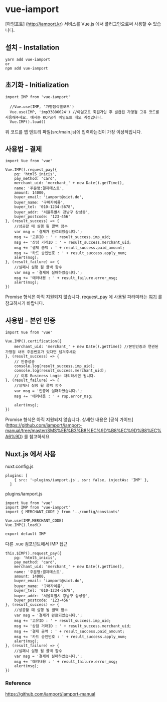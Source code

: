 # vue-iamport
[아임포트] (http://iamport.kr) 서비스를 Vue.js 에서 플러그인으로써 사용할 수 있습니다.

## 설치 - Installation
```
yarn add vue-iamport
or
npm add vue-iamport
```

## 초기화 - Initialization
```
import IMP from 'vue-iamport'

  //Vue.use(IMP, '가맹점식별코드')
  Vue.use(IMP, 'imp33886024') //아임포트 회원가입 후 발급된 가맹점 고유 코드를 사용해주세요. 예시는 KCP공식 아임포트 데모 계정입니다.
  Vue.IMP().load()
```
위 코드를 앱 엔트리 파일(src/main.js)에 입력하는것이 가장 이상적입니다.

## 사용법 - 결제

```
import Vue from 'vue'

Vue.IMP().request_pay({
    pg: 'html5_inicis',
    pay_method: 'card',
    merchant_uid: 'merchant_' + new Date().getTime(),
    name: '주문명:결제테스트',
    amount: 14000,
    buyer_email: 'iamport@siot.do',
    buyer_name: '구매자이름',
    buyer_tel: '010-1234-5678',
    buyer_addr: '서울특별시 강남구 삼성동',
    buyer_postcode: '123-456'
}, (result_success) => {
    //성공할 때 실행 될 콜백 함수
    var msg = '결제가 완료되었습니다.';
    msg += '고유ID : ' + result_success.imp_uid;
    msg += '상점 거래ID : ' + result_success.merchant_uid;
    msg += '결제 금액 : ' + result_success.paid_amount;
    msg += '카드 승인번호 : ' + result_success.apply_num;
    alert(msg);
}, (result_failure) => {
    //실패시 실행 될 콜백 함수
    var msg = '결제에 실패하였습니다.';
    msg += '에러내용 : ' + result_failure.error_msg;
    alert(msg);
})
```

Promise 형식은 아직 지원되지 않습니다.
request_pay 에 사용될 파라미터는 [여기](https://github.com/iamport/iamport-manual/tree/master/%EC%9D%B8%EC%A6%9D%EA%B2%B0%EC%A0%9C#211-param-%EC%86%8D%EC%84%B1%EA%B3%B5%ED%86%B5-%EC%86%8D%EC%84%B1) 를 참고하시기 바랍니다.


## 사용법 - 본인 인증
```
import Vue from 'vue'

Vue.IMP().certification({
    merchant_uid: 'merchant_' + new Date().getTime() //본인인증과 연관된 가맹점 내부 주문번호가 있다면 넘겨주세요
}, (result_success) => {
    // 인증성공
    console.log(result_success.imp_uid);
    console.log(result_success.merchant_uid);
    // 이후 Business Logic 처리하시면 됩니다.
}, (result_failure) => {
    //실패시 실행 될 콜백 함수
    var msg = '인증에 실패하였습니다.';
    msg += '에러내용 : ' + rsp.error_msg;

    alert(msg);
})
```
Promise 형식은 아직 지원되지 않습니다.
상세한 내용은 [공식 가이드] (https://github.com/iamport/iamport-manual/tree/master/SMS%EB%B3%B8%EC%9D%B8%EC%9D%B8%EC%A6%9D) 를 참고하세요

## Nuxt.js 에서 사용
nuxt.config.js
```
plugins: [
    { src: '~plugins/iamport.js', ssr: false, injectAs: 'IMP' },
  ]
```
plugins/iamport.js
```
import Vue from 'vue'
import IMP from 'vue-iamport'
import { MERCHANT_CODE } from '../config/constants'

Vue.use(IMP,MERCHANT_CODE)
Vue.IMP().load()

export default IMP
```
다른 .vue 컴포넌트에서 IMP 접근
```
this.$IMP().request_pay({
    pg: 'html5_inicis',
    pay_method: 'card',
    merchant_uid: 'merchant_' + new Date().getTime(),
    name: '주문명:결제테스트',
    amount: 14000,
    buyer_email: 'iamport@siot.do',
    buyer_name: '구매자이름',
    buyer_tel: '010-1234-5678',
    buyer_addr: '서울특별시 강남구 삼성동',
    buyer_postcode: '123-456'
}, (result_success) => {
    //성공할 때 실행 될 콜백 함수
    var msg = '결제가 완료되었습니다.';
    msg += '고유ID : ' + result_success.imp_uid;
    msg += '상점 거래ID : ' + result_success.merchant_uid;
    msg += '결제 금액 : ' + result_success.paid_amount;
    msg += '카드 승인번호 : ' + result_success.apply_num;
    alert(msg);
}, (result_failure) => {
    //실패시 실행 될 콜백 함수
    var msg = '결제에 실패하였습니다.';
    msg += '에러내용 : ' + result_failure.error_msg;
    alert(msg);
})
```

### Reference
https://github.com/iamport/iamport-manual